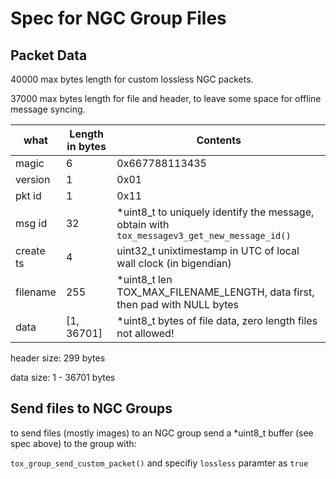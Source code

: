 
# Spec for NGC Group Files

## Packet Data

   40000 max bytes length for custom lossless NGC packets.

   37000 max bytes length for file and header, to leave some space for offline message syncing.


| what      | Length in bytes| Contents                                           |
|------     |--------        |------------------                                  |
| magic     |       6        |  0x667788113435                                    |
| version   |       1        |  0x01                                              |
| pkt id    |       1        |  0x11                                              |
| msg id    |      32        | *uint8_t  to uniquely identify the message, obtain with `tox_messagev3_get_new_message_id()`         |
| create ts |       4        |  uint32_t  unixtimestamp in UTC of local wall clock (in bigendian) |
| filename  |     255        |  *uint8_t  len TOX_MAX_FILENAME_LENGTH,  data first, then pad with NULL bytes          |
| data      |[1, 36701]      |  *uint8_t  bytes of file data, zero length files not allowed!|


header size: 299 bytes

data   size: 1 - 36701 bytes

## Send files to NGC Groups

to send files (mostly images) to an NGC group send a *uint8_t buffer (see spec above) to the group with:

`tox_group_send_custom_packet()` and specifiy `lossless` paramter as `true`
